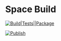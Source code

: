 # Space Build

[![Build|Tests||Package](https://github.com/neotene/spacebuild/actions/workflows/check.yml/badge.svg)](https://github.com/neotene/spacebuild/actions/workflows/check.yml)

[![Publish](https://github.com/neotene/spacebuild/actions/workflows/publish.yml/badge.svg)](https://github.com/neotene/spacebuild/actions/workflows/publish.yml)
